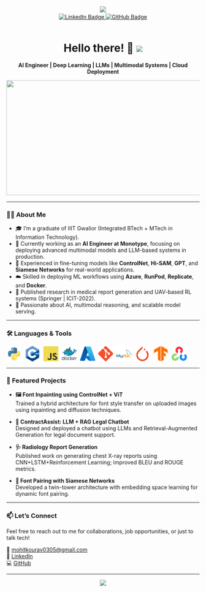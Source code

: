 <div id="header" align="center">
  <img src="https://media.giphy.com/media/M9gbBd9nbDrOTu1Mqx/giphy.gif" width="100"/>
  <div id="badges">
    <a href="https://www.linkedin.com/in/mohit-kourav-56b002194/">
      <img src="https://img.shields.io/badge/LinkedIn-blue?style=for-the-badge&logo=linkedin&logoColor=white" alt="LinkedIn Badge"/>
    </a>
    <a href="https://github.com/mohit-kourav">
      <img src="https://img.shields.io/badge/GitHub-black?style=for-the-badge&logo=github&logoColor=white" alt="GitHub Badge"/>
    </a>
  </div>
  <img src="https://komarev.com/ghpvc/?username=mohit0305&style=flat-square&color=blue" alt=""/>
  <h1>
    Hello there! 👋
    <img src="https://media.giphy.com/media/hvRJCLFzcasrR4ia7z/giphy.gif" width="30px"/>
  </h1>
  <p><strong>AI Engineer | Deep Learning | LLMs | Multimodal Systems | Cloud Deployment</strong></p>
</div>

<div align="center">
  <img src="https://media.giphy.com/media/dWesBcTLavkZuG35MI/giphy.gif" width="600" height="300"/>
</div>

---

### 👨‍💻 About Me

- 🎓 I’m a graduate of IIIT Gwalior (Integrated BTech + MTech in Information Technology).
- 🤖 Currently working as an **AI Engineer at Monotype**, focusing on deploying advanced multimodal models and LLM-based systems in production.
- 🧠 Experienced in fine-tuning models like **ControlNet**, **Hi-SAM**, **GPT**, and **Siamese Networks** for real-world applications.
- ☁️ Skilled in deploying ML workflows using **Azure**, **RunPod**, **Replicate**, and **Docker**.
- 📝 Published research in medical report generation and UAV-based RL systems (Springer | ICIT-2022).
- 🧪 Passionate about AI, multimodal reasoning, and scalable model serving.

---

### 🛠️ Languages & Tools

<div>
  <img src="https://github.com/devicons/devicon/blob/master/icons/python/python-original.svg" title="Python" width="40" height="40"/>&nbsp;
  <img src="https://github.com/devicons/devicon/blob/master/icons/cplusplus/cplusplus-original.svg" title="C++" width="40" height="40"/>&nbsp;
  <img src="https://github.com/devicons/devicon/blob/master/icons/javascript/javascript-original.svg" title="JavaScript" width="40" height="40"/>&nbsp;
  <img src="https://github.com/devicons/devicon/blob/master/icons/docker/docker-original-wordmark.svg" title="Docker" width="40" height="40"/>&nbsp;
  <img src="https://github.com/devicons/devicon/blob/master/icons/azure/azure-original.svg" title="Azure" width="40" height="40"/>&nbsp;
  <img src="https://github.com/devicons/devicon/blob/master/icons/git/git-original.svg" title="Git" width="40" height="40"/>&nbsp;
  <img src="https://github.com/devicons/devicon/blob/master/icons/mysql/mysql-original-wordmark.svg" title="MySQL" width="40" height="40"/>&nbsp;
  <img src="https://github.com/devicons/devicon/blob/master/icons/pytorch/pytorch-original.svg" title="PyTorch" width="40" height="40"/>&nbsp;
  <img src="https://github.com/devicons/devicon/blob/master/icons/tensorflow/tensorflow-original.svg" title="TensorFlow" width="40" height="40"/>&nbsp;
  <img src="https://github.com/devicons/devicon/blob/master/icons/opencv/opencv-original.svg" title="OpenCV" width="40" height="40"/>&nbsp;
</div>

---

### 📌 Featured Projects

- **🖼️ Font Inpainting using ControlNet + ViT**  
  Trained a hybrid architecture for font style transfer on uploaded images using inpainting and diffusion techniques.

- **🤖 ContractAssist: LLM + RAG Legal Chatbot**  
  Designed and deployed a chatbot using LLMs and Retrieval-Augmented Generation for legal document support.

- **🩺 Radiology Report Generation**  
  Published work on generating chest X-ray reports using CNN+LSTM+Reinforcement Learning; improved BLEU and ROUGE metrics.

- **🧠 Font Pairing with Siamese Networks**  
  Developed a twin-tower architecture with embedding space learning for dynamic font pairing.

---

### 📫 Let’s Connect

Feel free to reach out to me for collaborations, job opportunities, or just to talk tech!

📧 mohitkourav0305@gmail.com  
🔗 [LinkedIn](https://www.linkedin.com/in/mohit-kourav-56b002194/)  
💻 [GitHub](https://github.com/mohit-kourav)

---

<div align="center">
  <img src="https://github.com/mohit-kourav/mohit-kourav/blob/main/assets/code.gif" width="600"/>
</div>
